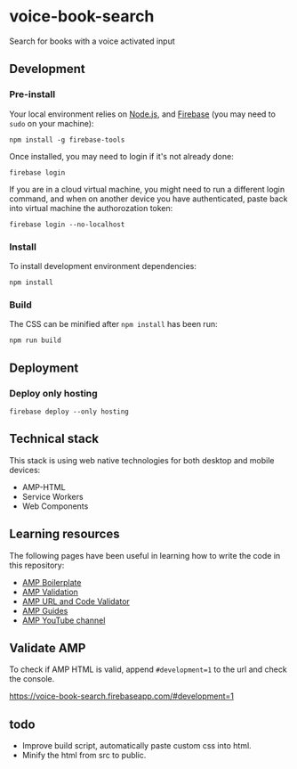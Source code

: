 # voice-book-search
Search for books with a voice activated input

## Development

### Pre-install
Your local environment relies on [Node.js](https://nodejs.org), and [Firebase](https://firebase.google.com/) (you may need to `sudo` on your machine):

```
npm install -g firebase-tools
```

Once installed, you may need to login if it's not already done:

```
firebase login
```

If you are in a cloud virtual machine, you might need to run a different login command, and when on another device you have authenticated, paste back into virtual machine the authorozation token:

```
firebase login --no-localhost
```

### Install
To install development environment dependencies:

```
npm install
```

### Build
The CSS can be minified after `npm install` has been run:

```
npm run build
```

## Deployment

### Deploy only hosting
```
firebase deploy --only hosting
```

## Technical stack
This stack is using web native technologies for both desktop and mobile devices:
- AMP-HTML
- Service Workers
- Web Components

## Learning resources
The following pages have been useful in learning how to write the code in this repository:

- [AMP Boilerplate](https://amp.dev/boilerplate/)
- [AMP Validation](https://amp.dev/documentation/guides-and-tutorials/learn/validation-workflow/validate_amp)
- [AMP URL and Code Validator](https://search.google.com/test/amp)
- [AMP Guides](https://amp.dev/documentation/guides-and-tutorials/start/create/basic_markup?format=websites)
- [AMP YouTube channel](https://www.youtube.com/watch?v=OO9oKhs80aI&list=PLXTOW_XMsIDQf5mXiTT6MhdYluziN7dwP&index=4)

## Validate AMP
To check if AMP HTML is valid, append `#development=1` to the url and check the console.

https://voice-book-search.firebaseapp.com/#development=1

## todo
- Improve build script, automatically paste custom css into html.
- Minify the html from src to public.
